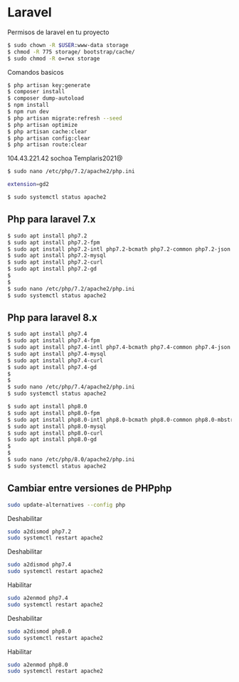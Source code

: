 # Laravel

Permisos de laravel en tu proyecto

```bash
$ sudo chown -R $USER:www-data storage
$ chmod -R 775 storage/ bootstrap/cache/
$ sudo chmod -R o=rwx storage
```

Comandos basicos

```bash
$ php artisan key:generate
$ composer install
$ composer dump-autoload
$ npm install
$ npm run dev
$ php artisan migrate:refresh --seed
$ php artisan optimize
$ php artisan cache:clear
$ php artisan config:clear
$ php artisan route:clear
```


104.43.221.42
sochoa
Templaris2021@

```bash
$ sudo nano /etc/php/7.2/apache2/php.ini

extension=gd2

$ sudo systemctl status apache2
```

## Php para laravel 7.x

```bash
$ sudo apt install php7.2
$ sudo apt install php7.2-fpm
$ sudo apt install php7.2-intl php7.2-bcmath php7.2-common php7.2-json php7.2-mbstring openssl php7.2-xml
$ sudo apt install php7.2-mysql
$ sudo apt install php7.2-curl
$ sudo apt install php7.2-gd
$
$ 
$ sudo nano /etc/php/7.2/apache2/php.ini
$ sudo systemctl status apache2
```

## Php para laravel 8.x

```bash
$ sudo apt install php7.4
$ sudo apt install php7.4-fpm
$ sudo apt install php7.4-intl php7.4-bcmath php7.4-common php7.4-json php7.4-mbstring openssl php7.4-xml
$ sudo apt install php7.4-mysql
$ sudo apt install php7.4-curl
$ sudo apt install php7.4-gd
$
$ 
$ sudo nano /etc/php/7.4/apache2/php.ini
$ sudo systemctl status apache2
```

```bash
$ sudo apt install php8.0
$ sudo apt install php8.0-fpm
$ sudo apt install php8.0-intl php8.0-bcmath php8.0-common php8.0-mbstring openssl php8.0-xml
$ sudo apt install php8.0-mysql
$ sudo apt install php8.0-curl
$ sudo apt install php8.0-gd
$
$ 
$ sudo nano /etc/php/8.0/apache2/php.ini
$ sudo systemctl status apache2
```

## Cambiar entre versiones de PHPphp
```bash
sudo update-alternatives --config php
```

Deshabilitar
```bash
sudo a2dismod php7.2
sudo systemctl restart apache2
```

Deshabilitar
```bash
sudo a2dismod php7.4
sudo systemctl restart apache2
```

Habilitar
```bash
sudo a2enmod php7.4
sudo systemctl restart apache2
```

Deshabilitar
```bash
sudo a2dismod php8.0
sudo systemctl restart apache2
```

Habilitar
```bash
sudo a2enmod php8.0
sudo systemctl restart apache2
```